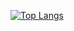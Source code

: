 [![Top Langs](https://github-readme-stats.vercel.app/api/top-langs/?username=SarawinT&langs_count=8&layout=compact&theme=dark)](https://github.com/anuraghazra/github-readme-stats)
